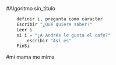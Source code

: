 #Algoritmo sin_titulo
```python
	definir i, pregunta como caracter
	Escribir "¿Qué quiere saber?"
	Leer i
	si i = "¿A Andrés le gusta el cafe?"
		escribir "Así es"
	FinSi
```
#mi mama me mima


